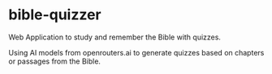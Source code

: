# bible-quizzer

Web Application to study and remember the Bible with quizzes.

Using AI models from openrouters.ai to generate quizzes based on chapters or passages from the Bible.
